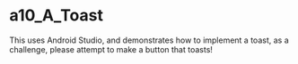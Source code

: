 a10_A_Toast
===========

This uses Android Studio, and demonstrates how to implement a toast, as a challenge, please attempt to make a button that toasts!
